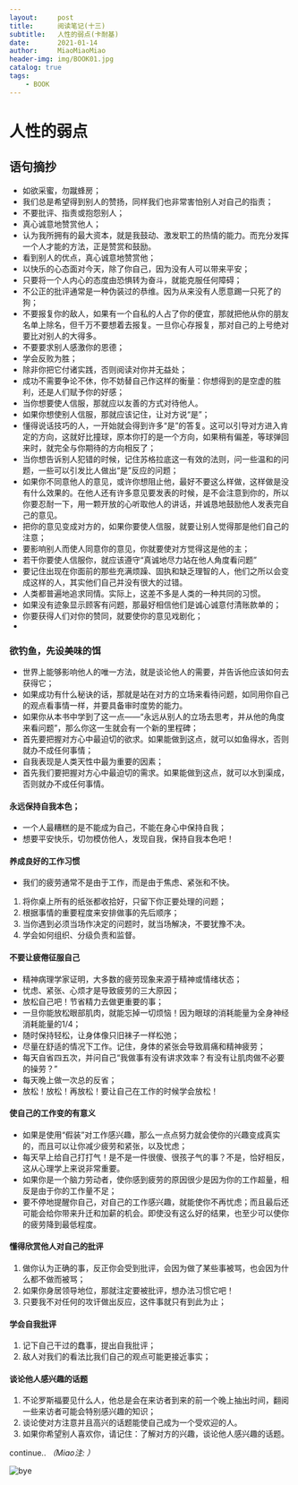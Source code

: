 ```yaml
---
layout:     post                   
title:      阅读笔记(十三)       
subtitle:   人性的弱点(卡耐基)
date:       2021-01-14      
author:     MiaoMiaoMiao                   
header-img: img/BOOK01.jpg
catalog: true                       
tags:                               
    - BOOK
---
```

# 人性的弱点
## 语句摘抄
- 如欲采蜜，勿蹴蜂房；
- 我们总是希望得到别人的赞扬，同样我们也非常害怕别人对自己的指责；
- 不要批评、指责或抱怨别人；
- 真心诚意地赞赏他人；
- 认为我所拥有的最大资本，就是我鼓动、激发职工的热情的能力。而充分发挥一个人才能的方法，正是赞赏和鼓励。
- 看到别人的优点，真心诚意地赞赏他；
- 以快乐的心态面对今天，除了你自己，因为没有人可以带来平安；
- 只要将一个人内心的态度由恐惧转为奋斗，就能克服任何障碍；
- 不公正的批评通常是一种伪装过的恭维。因为从来没有人愿意踢一只死了的狗；
- 不要报复你的敌人，如果有一个自私的人占了你的便宜，那就把他从你的朋友名单上除名，但千万不要想着去报复。一旦你心存报复，那对自己的上号绝对要比对别人的大得多。
- 不要要求别人感激你的恩德；
- 学会反败为胜；
- 除非你把它付诸实践，否则阅读对你并无益处；
- 成功不需要争论不休，你不妨替自己作这样的衡量：你想得到的是空虚的胜利，还是人们赋予你的好感；
- 当你想要使人信服，那就应以友善的方式对待他人。
- 如果你想使别人信服，那就应该记住，让对方说“是”；
- 懂得说话技巧的人，一开始就会得到许多“是”的答复。这可以引导对方进入肯定的方向，这就好比撞球，原本你打的是一个方向，如果稍有偏差，等球弹回来时，就完全与你期待的方向相反了；
- 当你想告诉别人犯错的时候，记住苏格拉底这一有效的法则，问一些温和的问题，一些可以引发比人做出“是”反应的问题；
- 如果你不同意他人的意见，或许你想阻止他，最好不要这么样做，这样做是没有什么效果的。在他人还有许多意见要发表的时候，是不会注意到你的，所以你要忍耐一下，用一颗开放的心听取他人的讲话，并诚恳地鼓励他人发表完自己的意见。
- 把你的意见变成对方的，如果你要使人信服，就要让别人觉得那是他们自己的注意；
- 要影响别人而使人同意你的意见，你就要使对方觉得这是他的主；
- 若干你要使人信服你，就应该遵守“真诚地尽力站在他人角度看问题”
- 要记住出现在你面前的那些充满烦躁、固执和缺乏理智的人，他们之所以会变成这样的人，其实他们自己并没有很大的过错。
- 人类都普遍地追求同情。实际上，这差不多是人类的一种共同的习惯。
- 如果没有迹象显示顾客有问题，那最好相信他们是诚心诚意付清账款单的；
- 你要获得人们对你的赞同，就要使你的意见戏剧化；
- 

### 欲钓鱼，先设美味的饵
- 世界上能够影响他人的唯一方法，就是谈论他人的需要，并告诉他应该如何去获得它；
- 如果成功有什么秘诀的话，那就是站在对方的立场来看待问题，如同用你自己的观点看事情一样，并要具备审时度势的能力。
- 如果你从本书中学到了这一点——“永远从别人的立场去思考，并从他的角度来看问题”，那么你这一生就会有一个新的里程碑；
- 首先要把握对方心中最迫切的欲求。如果能做到这点，就可以如鱼得水，否则就办不成任何事情；
- 自我表现是人类天性中最为重要的因素；
- 首先我们要把握对方心中最迫切的需求。如果能做到这点，就可以水到渠成，否则就办不成任何事情。

#### 永远保持自我本色；
- 一个人最糟糕的是不能成为自己，不能在身心中保持自我；
- 想要平安快乐，切勿模仿他人，发现自我，保持自我本色吧！

#### 养成良好的工作习惯
- 我们的疲劳通常不是由于工作，而是由于焦虑、紧张和不快。
1. 将你桌上所有的纸张都收拾好，只留下你正要处理的问题；
2. 根据事情的重要程度来安排做事的先后顺序；
3. 当你遇到必须当场作决定的问题时，就当场解决，不要犹豫不决。
4. 学会如何组织、分级负责和监督。

#### 不要让疲倦征服自己
- 精神病理学家证明，大多数的疲劳现象来源于精神或情绪状态；
- 忧虑、紧张、心烦才是导致疲劳的三大原因；
- 放松自己吧！节省精力去做更重要的事；
- 一旦你能放松眼部肌肉，就能忘掉一切烦恼！因为眼球的消耗能量为全身神经消耗能量的1/4；
- 随时保持轻松，让身体像只旧袜子一样松弛；
- 尽量在舒适的情况下工作。记住，身体的紧张会导致肩痛和精神疲劳；
- 每天自省四五次，并问自己“我做事有没有讲求效率？有没有让肌肉做不必要的操劳？”
- 每天晚上做一次总的反省；
- 放松！放松！再放松！要让自己在工作的时候学会放松！

#### 使自己的工作变的有意义
- 如果是使用“假装”对工作感兴趣，那么一点点努力就会使你的兴趣变成真实的，而且可以让你减少疲劳和紧张，以及忧虑；
- 每天早上给自己打打气！是不是一件很傻、很孩子气的事？不是，恰好相反，这从心理学上来说非常重要。
- 如果你是一个脑力劳动者，使你感到疲劳的原因很少是因为你的工作超量，相反是由于你的工作量不足；
- 要不停地提醒你自己，对自己的工作感兴趣，就能使你不再忧虑；而且最后还可能会给你带来升迁和加薪的机会。即使没有这么好的结果，也至少可以使你的疲劳降到最低程度。

#### 懂得欣赏他人对自己的批评
1. 做你认为正确的事，反正你会受到批评，会因为做了某些事被骂，也会因为什么都不做而被骂；
2. 如果你身居领导地位，那就注定要被批评，想办法习惯它吧！
3. 只要我不对任何的攻讦做出反应，这件事就只有到此为止；

#### 学会自我批评
1. 记下自己干过的蠢事，提出自我批评；
2. 敌人对我们的看法比我们自己的观点可能更接近事实；

#### 谈论他人感兴趣的话题
1. 不论罗斯福要见什么人，他总是会在来访者到来的前一个晚上抽出时间，翻阅一些来访者可能会特别感兴趣的知识；
2. 谈论使对方注意并且高兴的话题能使自己成为一个受欢迎的人。
3. 如果你希望别人喜欢你，请记住：了解对方的兴趣，谈论他人感兴趣的话题。

continue..
*（Miao注: ）*


![bye](https://i.loli.net/2020/07/18/As9UOXhr8Kl4IQe.png)


